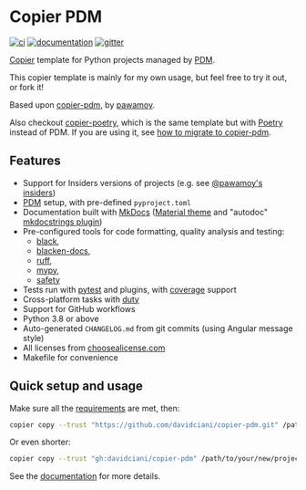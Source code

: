 # Copier PDM

[![ci](https://github.com/davidciani/copier-pdm/workflows/ci/badge.svg)](https://github.com/davidciani/copier-pdm/actions?query=workflow%3Aci)
[![documentation](https://img.shields.io/badge/docs-mkdocs%20material-blue.svg?style=flat)](https://davidciani.github.io/copier-pdm/)
[![gitter](https://badges.gitter.im/join%20chat.svg)](https://app.gitter.im/#/room/#copier-pdm/community:gitter.im)

[Copier](https://github.com/copier-org/copier) template
for Python projects managed by [PDM](https://github.com/pdm-project/pdm).

This copier template is mainly for my own usage,
but feel free to try it out, or fork it!

Based upon [copier-pdm](https://github.com/pawamoy/copier-pdm), by [pawamoy](https://pawamoy.github.io).

Also checkout [copier-poetry](https://github.com/pawamoy/copier-poetry),
which is the same template
but with [Poetry](https://github.com/python-poetry/poetry) instead of PDM.
If you are using it, see [how to migrate to copier-pdm](https://pawamoy.github.io/copier-pdm/migrate).

## Features

- Support for Insiders versions of projects (e.g. see [@pawamoy's insiders](https://pawamoy.github.io/insiders/))
- [PDM](https://github.com/pdm-project/pdm) setup, with pre-defined `pyproject.toml`
- Documentation built with [MkDocs](https://github.com/mkdocs/mkdocs)
  ([Material theme](https://github.com/squidfunk/mkdocs-material)
  and "autodoc" [mkdocstrings plugin](https://github.com/mkdocstrings/mkdocstrings))
- Pre-configured tools for code formatting, quality analysis and testing:
    - [black](https://github.com/psf/black),
    - [blacken-docs](https://github.com/adamchainz/blacken-docs),
    - [ruff](https://github.com/charliermarsh/ruff),
    - [mypy](https://github.com/python/mypy),
    - [safety](https://github.com/pyupio/safety)
- Tests run with [pytest](https://github.com/pytest-dev/pytest) and plugins, with [coverage](https://github.com/nedbat/coveragepy) support
- Cross-platform tasks with [duty](https://github.com/pawamoy/duty)
- Support for GitHub workflows
- Python 3.8 or above
- Auto-generated `CHANGELOG.md` from git commits (using Angular message style)
- All licenses from [choosealicense.com](https://choosealicense.com/appendix/)
- Makefile for convenience

## Quick setup and usage

Make sure all the
[requirements](https://davidciani.github.io/copier-pdm/requirements)
are met, then:

```bash
copier copy --trust "https://github.com/davidciani/copier-pdm.git" /path/to/your/new/project
```

Or even shorter:

```bash
copier copy --trust "gh:davidciani/copier-pdm" /path/to/your/new/project
```

See the [documentation](https://davidciani.github.io/copier-pdm)
for more details.
